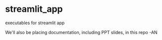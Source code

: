 # streamlit_app
executables for streamlit app

We'll also be placing documentation, including PPT slides, in this repo -AN
